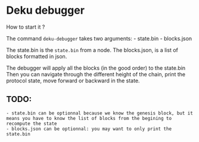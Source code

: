 # Deku debugger

How to start it ? 

The command `deku-debugger` takes two arguments:
    - state.bin 
    - blocks.json

The state.bin is the `state.bin` from a node.
The blocks.json, is a list of blocks formatted in json.

The debugger will apply all the blocks (in the good order) to the state.bin
Then you can navigate through the different height of the chain, print the protocol state, move forward or backward in the state.

## TODO:
    - state.bin can be optionnal because we know the genesis block, but it means you have to know the list of blocks from the begining to recompute the state
    - blocks.json can be optionnal: you may want to only print the state.bin